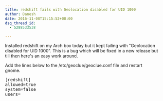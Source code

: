 ```yaml
---
title: redshift fails with Geolocation disabled for UID 1000
author: Danesh
date: 2016-11-08T15:15:52+00:00
dsq_thread_id:
  - 5288533538

---
```

Installed redshift on my Arch box today but it kept failing with "Geolocation disabled for UID 1000". This is a bug which will be fixed in a new release but till then here's an easy work around.

Add the lines below to the /etc/geoclue/geoclue.conf file and restart gnome.

<pre class="">[redshift]
allowed=true
system=false
users=</pre>

&nbsp;